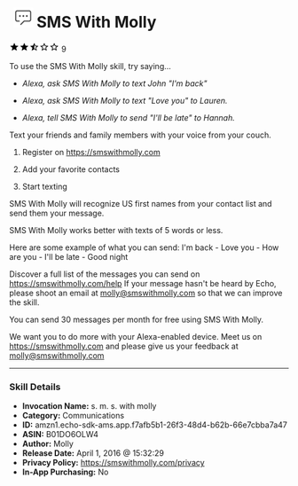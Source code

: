 # &nbsp;<img src="skill_icon" alt="SMS With Molly icon" width="36"> SMS With Molly
![2.8 stars](../../images/ic_star_black_18dp_1x.png)![2.8 stars](../../images/ic_star_black_18dp_1x.png)![2.8 stars](../../images/ic_star_half_black_18dp_1x.png)![2.8 stars](../../images/ic_star_border_black_18dp_1x.png)![2.8 stars](../../images/ic_star_border_black_18dp_1x.png) 9

To use the SMS With Molly skill, try saying...

* *Alexa, ask SMS With Molly to text John "I'm back"*

* *Alexa, ask SMS With Molly to text "Love you" to Lauren.*

* *Alexa, tell SMS With Molly to send "I'll be late" to Hannah.*

Text your friends and family members with your voice from your couch.

1) Register on https://smswithmolly.com

2) Add your favorite contacts

3) Start texting

SMS With Molly will recognize US first names from your contact list and send them your message.

SMS With Molly works better with texts of 5 words or less.

Here are some example of what you can send:
I'm back - Love you - How are you - I'll be late - Good night 

Discover a full list of the messages you can send on https://smswithmolly.com/help
If your message hasn't be heard by Echo, please shoot an email at molly@smswithmolly.com so that we can improve the skill.

You can send 30 messages per month for free using SMS With Molly.

We want you to do more with your Alexa-enabled device. Meet us on https://smswithmolly.com and please give us your feedback at molly@smswithmolly.com

***

### Skill Details

* **Invocation Name:** s. m. s. with molly
* **Category:** Communications
* **ID:** amzn1.echo-sdk-ams.app.f7afb5b1-26f3-48d4-b62b-66e7cbba7a47
* **ASIN:** B01DO6OLW4
* **Author:** Molly
* **Release Date:** April 1, 2016 @ 15:32:29
* **Privacy Policy:** https://smswithmolly.com/privacy
* **In-App Purchasing:** No
